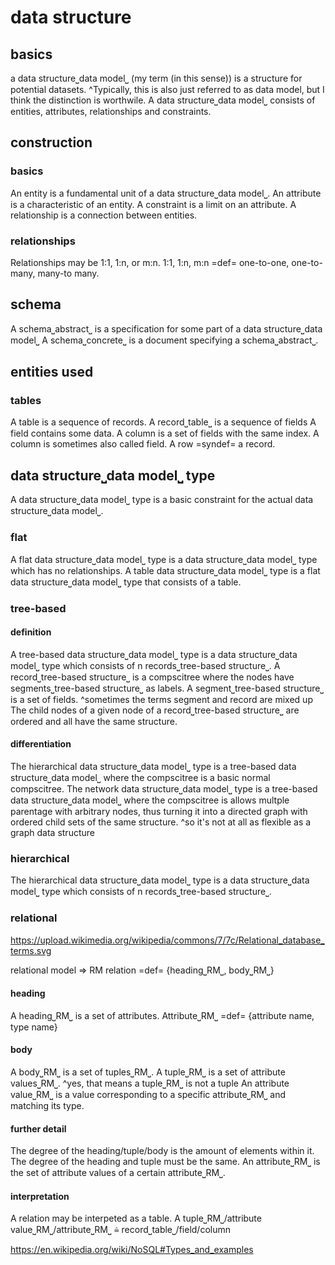 # data structure

## basics

a data structure⎵data model⎵ (my term (in this sense)) is a structure for potential datasets.
^Typically, this is also just referred to as data model, but I think the distinction is worthwile.
A data structure⎵data model⎵ consists of entities, attributes, relationships and constraints.

## construction

### basics

An entity is a fundamental unit of a data structure⎵data model⎵.
An attribute is a characteristic of an entity.
A constraint is a limit on an attribute.
A relationship is a connection between entities. 

### relationships

Relationships may be 1:1, 1:n, or m:n.
1:1, 1:n, m:n =def= one-to-one, one-to-many, many-to many.

## schema

A schema⎵abstract⎵ is a specification for some part of a data structure⎵data model⎵
A schema⎵concrete⎵ is a document specifying a schema⎵abstract⎵.

## entities used

### tables

A table is a sequence of records.
A record⎵table⎵ is a sequence of fields
A field contains some data.
A column is a set of fields with the same index.
A column is sometimes also called field.
A row =syndef= a record.

## data structure⎵data model⎵ type

A data structure⎵data model⎵ type is a basic constraint for the actual data structure⎵data model⎵.

### flat

A flat data structure⎵data model⎵ type is a data structure⎵data model⎵ type which has no relationships.
A table data structure⎵data model⎵ type is a flat data structure⎵data model⎵ type that consists of a table.

### tree-based

#### definition

A tree-based data structure⎵data model⎵ type is a data structure⎵data model⎵ type which consists of n records⎵tree-based structure⎵.
A record⎵tree-based structure⎵ is a compscitree where the nodes have segments⎵tree-based structure⎵ as labels.
A segment⎵tree-based structure⎵ is a set of fields.
^sometimes the terms segment and record are mixed up
The child nodes of a given node of a record⎵tree-based structure⎵ are ordered and all have the same structure.

#### differentiation

The hierarchical data structure⎵data model⎵ type is a tree-based data structure⎵data model⎵ where the compscitree is a basic normal compscitree.
The network data structure⎵data model⎵ type is a tree-based data structure⎵data model⎵ where the compscitree is allows multple parentage with arbitrary nodes, thus turning it into a directed graph with ordered child sets of the same structure.
^so it's not at all as flexible as a graph data structure

### hierarchical

The hierarchical data structure⎵data model⎵ type is a data structure⎵data model⎵ type which consists of n records⎵tree-based structure⎵.


### relational

https://upload.wikimedia.org/wikipedia/commons/7/7c/Relational_database_terms.svg

relational model => RM
relation =def= {heading⎵RM⎵, body⎵RM⎵}

#### heading

A heading⎵RM⎵ is a set of attributes.
Attribute⎵RM⎵ =def= {attribute name, type name} 

#### body

A body⎵RM⎵ is a set of tuples⎵RM⎵.
A tuple⎵RM⎵ is a set of attribute values⎵RM⎵.
^yes, that means a tuple⎵RM⎵ is not a tuple
An attribute value⎵RM⎵ is a value corresponding to a specific attribute⎵RM⎵ and matching its type.

#### further detail

The degree of the heading/tuple/body is the amount of elements within it.
The degree of the heading and tuple must be the same.
An attribute⎵RM⎵ is the set of attribute values of a certain attribute⎵RM⎵.

#### interpretation

A relation may be interpeted as a table.
A tuple⎵RM⎵/attribute value⎵RM⎵/attribute⎵RM⎵ ≙ record⎵table⎵/field/column 




https://en.wikipedia.org/wiki/NoSQL#Types_and_examples